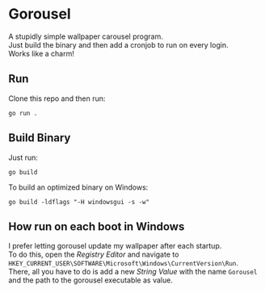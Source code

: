 # Gorousel

A stupidly simple wallpaper carousel program.  
Just build the binary and then add a cronjob to run on every login.  
Works like a charm!


## Run

Clone this repo and then run:
```
go run .
```


## Build Binary

Just run:
```
go build
```

To build an optimized binary on Windows:
```
go build -ldflags "-H windowsgui -s -w"
```


## How run on each boot in Windows

I prefer letting gorousel update my wallpaper after each startup.  
To do this, open the _Registry Editor_ and navigate to `HKEY_CURRENT_USER\SOFTWARE\Microsoft\Windows\CurrentVersion\Run`.  
There, all you have to do is add a new _String Value_ with the name `Gorousel` and the path to the gorousel executable as value.
